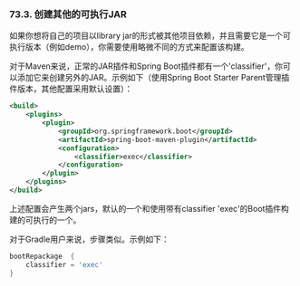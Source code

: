 ### 73.3. 创建其他的可执行JAR

如果你想将自己的项目以library jar的形式被其他项目依赖，并且需要它是一个可执行版本（例如demo），你需要使用略微不同的方式来配置该构建。

对于Maven来说，正常的JAR插件和Spring Boot插件都有一个'classifier'，你可以添加它来创建另外的JAR。示例如下（使用Spring Boot Starter Parent管理插件版本，其他配置采用默认设置）：
```xml
<build>
    <plugins>
        <plugin>
            <groupId>org.springframework.boot</groupId>
            <artifactId>spring-boot-maven-plugin</artifactId>
            <configuration>
                <classifier>exec</classifier>
            </configuration>
        </plugin>
    </plugins>
</build>
```
上述配置会产生两个jars，默认的一个和使用带有classifier 'exec'的Boot插件构建的可执行的一个。

对于Gradle用户来说，步骤类似。示例如下：
```gradle
bootRepackage  {
    classifier = 'exec'
}
```
